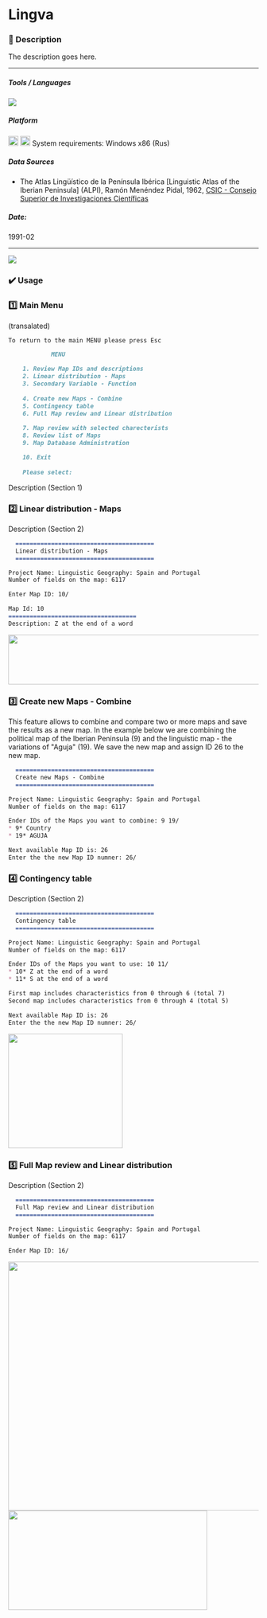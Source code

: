 # Lingva

### 📝 Description 
The description goes here.

-----

##### Tools / Languages  
<img src="https://img.shields.io/badge/C-00599C?logo=c&logoColor=white" />

##### Platform 
<img height="20" src="https://img.shields.io/badge/MS DOS-000000?logo=dos&logoColor=white" /> <img height="20" src="https://img.shields.io/badge/Windows-0078D6?logo=windows&logoColor=white" /> System requirements: Windows x86 (Rus)

##### Data Sources  
- The Atlas Lingüístico de la Península Ibérica [Linguistic Atlas of the Iberian Peninsula] (ALPI), Ramón Menéndez Pidal, 1962, [CSIC - Consejo Superior de Investigaciones Científicas](http://alpi.csic.es/en/)

##### Date:  
1991-02

-----

<img src="https://github.com/vzolotar/Lingva/blob/master/images/Lingva_diagram.JPG" >

### ✔️ Usage

### 1️⃣ Main Menu
(transalated)
````markdown
To return to the main MENU please press Esc

			MENU

	1. Review Map IDs and descriptions 
	2. Linear distribution - Maps
	3. Secondary Variable - Function 
	
	4. Create new Maps - Combine
	5. Contingency table
	6. Full Map review and Linear distribution
	
	7. Map review with selected charecterists 
	8. Review list of Maps
	9. Map Database Administration

	10. Exit
	
	Please select:
````

Description (Section 1)



### 2️⃣ Linear distribution - Maps
Description (Section 2)

````markdown
  =======================================
  Linear distribution - Maps
  =======================================

Project Name: Linguistic Geography: Spain and Portugal 
Number of fields on the map: 6117

Enter Map ID: 10/

Map Id: 10
====================================
Description: Z at the end of a word


````
<img src="https://github.com/vzolotar/Lingva/blob/master/images/lin_distr.JPG" width="600" height="100">

### 3️⃣ Create new Maps - Combine
This feature allows to combine and compare two or more maps and save the results as a new map. In the example below we are combining the political map  of the Iberian Peninsula (9) and the linguistic map  - the variations of "Aguja" (19).  We save the new map and assign ID 26 to the new map.  

````markdown
  =======================================
  Create new Maps - Combine
  =======================================

Project Name: Linguistic Geography: Spain and Portugal 
Number of fields on the map: 6117

Ender IDs of the Maps you want to combine: 9 19/
* 9* Country
* 19* AGUJA

Next available Map ID is: 26
Enter the the new Map ID numner: 26/
````


### 4️⃣ Contingency table
Description (Section 2)

````markdown
  =======================================
  Contingency table
  =======================================

Project Name: Linguistic Geography: Spain and Portugal 
Number of fields on the map: 6117

Ender IDs of the Maps you want to use: 10 11/
* 10* Z at the end of a word
* 11* S at the end of a word

First map includes characteristics from 0 through 6 (total 7)
Second map includes characteristics from 0 through 4 (total 5)

Next available Map ID is: 26
Enter the the new Map ID numner: 26/
```` 
<img src="https://github.com/vzolotar/Lingva/blob/master/images/Contingency.JPG" width="230" height="230">

### 5️⃣ Full Map review and Linear distribution
Description (Section 2)

````markdown
  =======================================
  Full Map review and Linear distribution
  =======================================

Project Name: Linguistic Geography: Spain and Portugal 
Number of fields on the map: 6117

Ender Map ID: 16/
```` 
<img src="https://github.com/vzolotar/Lingva/blob/master/images/Spain_Portugal_map.jpg" width="650" height="500">
<img src="https://github.com/vzolotar/Lingva/blob/master/images/Spain_Portugal_disr.jpg" width="400" height="200">
